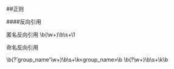 ##正则

####反向引用

匿名反向引用
\b(\w+)\b\s+\1

命名反向引用

\b(?'group_name'\w+)\b\s+\k<group_name>\b
\b(?<Word>\w+)\b\s+\k<Word>\b

